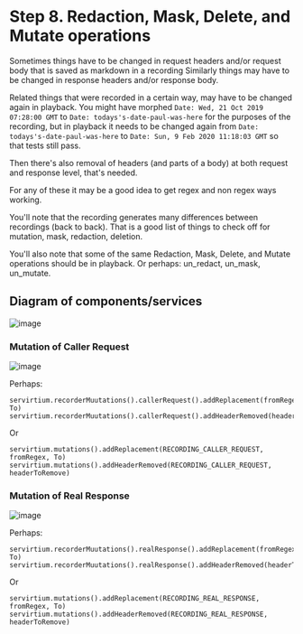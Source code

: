 # Step 8. Redaction, Mask, Delete, and Mutate operations

Sometimes things have to be changed in request headers and/or request body that is saved as markdown in a recording
Similarly things may have to be changed in response headers and/or response body.  

Related things that were recorded in a certain way, may have to be changed again in playback. You might have morphed 
`Date: Wed, 21 Oct 2019 07:28:00 GMT` to `Date: todays's-date-paul-was-here` for the purposes of the recording, but
in playback it needs to be changed again from `Date: todays's-date-paul-was-here` to `Date: Sun, 9 Feb 2020 11:18:03 GMT` 
so that tests still pass.

Then there's also removal of headers (and parts of a body) at both request and response level, that's needed.

For any of these it may be a good idea to get regex and non regex ways working.

You'll note that the recording generates many differences between recordings (back to back). That is a good list of things to check off for mutation, mask, redaction, deletion.

You'll also note that some of the same Redaction, Mask, Delete, and Mutate operations should be in playback. Or perhaps: un_redact, un_mask, un_mutate.

## Diagram of components/services

![image](https://user-images.githubusercontent.com/82182/91492094-ed365000-e8ac-11ea-908b-41908bded2a6.png)

### Mutation of Caller Request

![image](https://user-images.githubusercontent.com/82182/91492226-34244580-e8ad-11ea-8377-6273b112194f.png)

Perhaps: 

```
servirtium.recorderMuutations().callerRequest().addReplacement(fromRegex, To)
servirtium.recorderMuutations().callerRequest().addHeaderRemoved(headerToRemove)
```

Or 

```
servirtium.mutations().addReplacement(RECORDING_CALLER_REQUEST, fromRegex, To)
servirtium.mutations().addHeaderRemoved(RECORDING_CALLER_REQUEST, headerToRemove)
```

### Mutation of Real Response

![image](https://user-images.githubusercontent.com/82182/91492667-ed831b00-e8ad-11ea-9de1-34bce1e12ae7.png)

Perhaps: 

```
servirtium.recorderMuutations().realResponse().addReplacement(fromRegex, To)
servirtium.recorderMuutations().realResponse().addHeaderRemoved(headerToRemove)
```

Or 

```
servirtium.mutations().addReplacement(RECORDING_REAL_RESPONSE, fromRegex, To)
servirtium.mutations().addHeaderRemoved(RECORDING_REAL_RESPONSE, headerToRemove)
```
